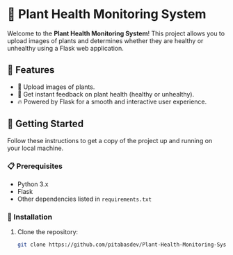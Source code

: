 # 🌿 Plant Health Monitoring System

Welcome to the **Plant Health Monitoring System**! This project allows you to upload images of plants and determines whether they are healthy or unhealthy using a Flask web application.

## 🌟 Features

- 🌱 Upload images of plants.
- 🌿 Get instant feedback on plant health (healthy or unhealthy).
- 🔥 Powered by Flask for a smooth and interactive user experience.

## 🚀 Getting Started

Follow these instructions to get a copy of the project up and running on your local machine.

### 📋 Prerequisites

- Python 3.x
- Flask
- Other dependencies listed in `requirements.txt`

### 🔧 Installation

1. Clone the repository:
   ```sh
   git clone https://github.com/pitabasdev/Plant-Health-Monitoring-System.git

